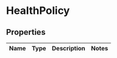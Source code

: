 # HealthPolicy

## Properties
Name | Type | Description | Notes
------------ | ------------- | ------------- | -------------
